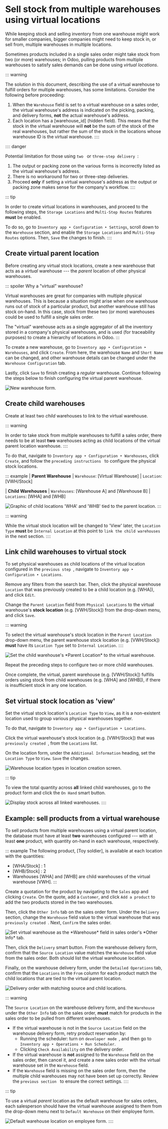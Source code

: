 # Sell stock from multiple warehouses using virtual locations

While keeping stock and selling inventory from one warehouse might work
for smaller companies, bigger companies might need to keep stock in, or
sell from, multiple warehouses in multiple locations.

Sometimes products included in a single sales order might take stock
from two (or more) warehouses; in Odoo, pulling products from multiple
warehouses to satisfy sales demands can be done using *virtual
locations*.

::: warning

The solution in this document, describing the use of a virtual warehouse
to fulfill orders for multiple warehouses, has some limitations.
Consider the following before proceeding:

1.  When the `Warehouse` field is set
    to a virtual warehouse on a sales order, the virtual warehouse\'s
    address is indicated on the picking, packing, and delivery forms,
    **not** the actual warehouse\'s address.
2.  Each location has a [warehouse_id] (hidden field). This
    means that the stock in the virtual warehouse will **not** be the
    sum of the stock of the real warehouses, but rather the sum of the
    stock in the locations whose warehouse ID is the virtual warehouse.
::::

:::: danger

Potential limitation for those using `two
` or `three-step
delivery `:

1.  The output or packing zone on the various forms is incorrectly
    listed as the virtual warehouse\'s address.
2.  There is no workaround for two or three-step deliveries.
3.  Proceed **only** if setting a virtual warehouse\'s address as the
    output or packing zone makes sense for the company\'s workflow.
::::

::: tip

In order to create virtual locations in warehouses, and proceed to the
following steps, the `Storage Locations` and `Multi-Step Routes` features **must** be enabled.

To do so, go to
`Inventory app ‣ Configuration ‣ Settings`, scroll down to the `Warehouse` section, and enable the
`Storage Locations` and
`Multi-Step Routes` options. Then,
`Save` the changes to finish.
::::

## Create virtual parent location 

Before creating any virtual stock locations, create a new warehouse that
acts as a *virtual* warehouse --- the *parent* location of other
physical warehouses.

::: spoiler
Why a \"virtual\" warehouse?

Virtual warehouses are great for companies with multiple physical
warehouses. This is because a situation might arise when one warehouse
runs out of stock of a particular product, but another warehouse still
has stock on-hand. In this case, stock from these two (or more)
warehouses could be used to fulfill a single sales order.

The \"virtual\" warehouse acts as a single aggregator of all the
inventory stored in a company\'s physical warehouses, and is used (for
traceability purposes) to create a hierarchy of locations in Odoo.
:::

To create a new warehouse, go to
`Inventory app ‣ Configuration ‣ Warehouses`, and click `Create`. From here, the warehouse `Name` and `Short Name` can
be changed, and other warehouse details can be changed under the
`Warehouse
Configuration` tab.

Lastly, click `Save` to finish
creating a *regular* warehouse. Continue following the steps below to
finish configuring the virtual parent warehouse.

![New warehouse form.](stock_warehouses/stock-warehouses-create-warehouse.png)


## Create child warehouses 

Create at least two *child* warehouses to link to the virtual warehouse.

::: warning

In order to take stock from multiple warehouses to fulfill a sales
order, there needs to be at least **two** warehouses acting as child
locations of the virtual parent location warehouse.
::::

To do that, navigate to
`Inventory app ‣ Configuration ‣ Warehouses`, click `Create`, and follow the
`preceding instructions ` to configure the physical stock locations.

::: example
| **Parent Warehouse**
| `Warehouse`: [Virtual
  Warehouse]
| `Location`: [VWH/Stock]

| **Child Warehouses**
| `Warehouses`: [Warehouse
  A] and [Warehouse B]
| `Locations`: [WHA] and
  [WHB]

![Graphic of child locations \'WHA\' and \'WHB\' tied to the parent location.](stock_warehouses/parent-location.png)
:::

::: warning

While the virtual stock location will be changed to \'View\' later, the
`Location Type` **must** be
`Internal Location` at this point to
`link the child warehouses
` in the
next section.
::::

## Link child warehouses to virtual stock 

To set physical warehouses as child locations of the virtual location
configured in the
`previous step `, navigate to `Inventory app ‣
Configuration ‣ Locations`.

Remove any filters from the search bar. Then, click the physical
warehouse `Location` that was
previously created to be a child location (e.g. [WHA]), and
click `Edit`.

Change the `Parent Location` field
from `Physical Locations` to the
virtual warehouse\'s **stock location** (e.g. [VWH/Stock])
from the drop-down menu, and click `Save`.

::: warning

To select the virtual warehouse\'s stock location in the
`Parent Location` drop-down menu, the
parent warehouse stock location (e.g. [VWH/Stock]) **must**
have its `Location Type` set to
`Internal Location`.
::::

![Set the child warehouse\'s \*Parent Location\* to the virtual warehouse.](stock_warehouses/configure-physical-wh.png)

Repeat the preceding steps to configure two or more child warehouses.

Once complete, the virtual, parent warehouse (e.g.
[VWH/Stock]) fulfills orders using stock from child
warehouses (e.g. [WHA] and [WHB]), if there is
insufficient stock in any one location.

## Set virtual stock location as \'view\'

Set the virtual stock location\'s `Location Type` to `View`, as it is
a non-existent location used to group various physical warehouses
together.

To do that, navigate to
`Inventory app ‣ Configuration ‣ Locations`.

Click the virtual warehouse\'s stock location (e.g.
[VWH/Stock]) that was `previously created
`, from the
`Locations` list.

On the location form, under the
`Additional Information` heading, set
the `Location Type` to
`View`. `Save` the changes.

![Warehouse location types in location creation screen.](stock_warehouses/set-location-type-view.png)

::: tip

To view the total quantity across **all** linked child warehouses, go to
the product form and click the `On Hand` smart button.

![Display stock across all linked warehouses.](stock_warehouses/on-hand.png)
::::

## Example: sell products from a virtual warehouse

To sell products from multiple warehouses using a virtual parent
location, the database must have at least **two** warehouses configured
--- with at least **one** product, with quantity on-hand in each
warehouse, respectively.

::: example
The following product, [Toy soldier], is available at each
location with the quantities:

- [WHA/Stock] : 1
- [WHB/Stock] : 2
- Warehouses [WHA] and [WHB] are child
  warehouses of the virtual warehouse [VWH].
:::

Create a quotation for the product by navigating to the
`Sales` app and clicking
`Create`. On the quote, add a
`Customer`, and click
`Add a product` to add the two
products stored in the two warehouses.

Then, click the `Other Info` tab on
the sales order form. Under the `Delivery` section, change the `Warehouse` field value to the virtual warehouse that was
`previously created `. Next, `Confirm` the
sales order.

![Set virtual warehouse as the \*Warehouse\* field in sales order\'s \*Other Info\* tab.](stock_warehouses/set-virtual-wh.png)

Then, click the `Delivery` smart
button. From the warehouse delivery form, confirm that the
`Source Location` value matches the
`Warehouse` field value from the
sales order. Both should list the virtual warehouse location.

Finally, on the warehouse delivery form, under the
`Detailed Operations` tab, confirm
that the `Locations` in the
`From` column for each product match
the child locations that are tied to the virtual parent location.

![Delivery order with matching source and child locations.](stock_warehouses/delivery-order.png)

::: warning

The `Source Location` on the
warehouse delivery form, and the `Warehouse` under the `Other Info` tab on the sales order, **must** match for products in
the sales order to be pulled from different warehouses.

- If the virtual warehouse is not in the
  `Source Location` field on the
  warehouse delivery form, retry product reservation by:
  - Running the scheduler: turn on
    `developer mode `, and
    then go to
    `Inventory app ‣ Operations ‣ Run Scheduler`.
  - Clicking `Check Availability` on
    the delivery order.
- If the virtual warehouse is **not** assigned to the
  `Warehouse` field on the sales
  order, then cancel it, and create a new sales order with the virtual
  warehouse set in the `Warehouse`
  field.
- If the `Warehouse` field is missing
  on the sales order form, then the multiple child warehouses may not
  have been set up correctly. Review the `previous section
  ` to ensure
  the correct settings.
::::

::: tip

To use a virtual *parent* location as the default warehouse for sales
orders, each salesperson should have the virtual warehouse assigned to
them from the drop-down menu next to
`Default Warehouse` on their employee
form.

![Default warehouse location on employee form.](stock_warehouses/stock-warehouses-employee-form.png)
::::
